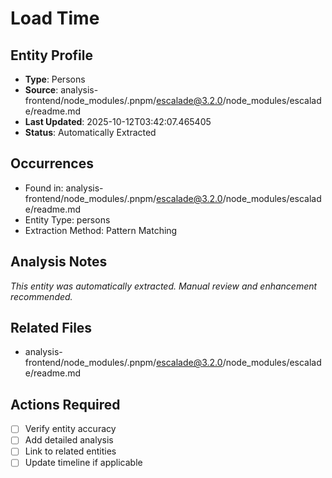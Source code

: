 # Load Time

## Entity Profile
- **Type**: Persons
- **Source**: analysis-frontend/node_modules/.pnpm/escalade@3.2.0/node_modules/escalade/readme.md
- **Last Updated**: 2025-10-12T03:42:07.465405
- **Status**: Automatically Extracted

## Occurrences
- Found in: analysis-frontend/node_modules/.pnpm/escalade@3.2.0/node_modules/escalade/readme.md
- Entity Type: persons
- Extraction Method: Pattern Matching

## Analysis Notes
*This entity was automatically extracted. Manual review and enhancement recommended.*

## Related Files
- analysis-frontend/node_modules/.pnpm/escalade@3.2.0/node_modules/escalade/readme.md

## Actions Required
- [ ] Verify entity accuracy
- [ ] Add detailed analysis
- [ ] Link to related entities
- [ ] Update timeline if applicable
